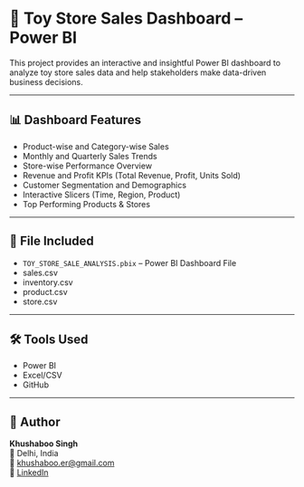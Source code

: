 # 🧸 Toy Store Sales Dashboard – Power BI

This project provides an interactive and insightful Power BI dashboard to analyze toy store sales data and help stakeholders make data-driven business decisions.

---

## 📊 Dashboard Features

- Product-wise and Category-wise Sales
- Monthly and Quarterly Sales Trends
- Store-wise Performance Overview
- Revenue and Profit KPIs (Total Revenue, Profit, Units Sold)
- Customer Segmentation and Demographics
- Interactive Slicers (Time, Region, Product)
- Top Performing Products & Stores

---

## 📁 File Included

- `TOY_STORE_SALE_ANALYSIS.pbix` – Power BI Dashboard File
- sales.csv
- inventory.csv
- product.csv
- store.csv

---

## 🛠 Tools Used

- Power BI  
- Excel/CSV 
- GitHub

---

## 📎 Author

**Khushaboo Singh**  
📍 Delhi, India  
📧 khushaboo.er@gmail.com  
🔗 [LinkedIn](https://www.linkedin.com/in/khushaboo-singh-45007338)
